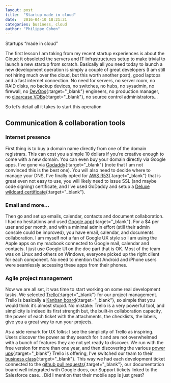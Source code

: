 ```yaml
---
layout: post
title:  "Startup made in cloud"
date:   2016-04-10 18:21:31
categories: business, cloud
author: "Philippe Cohen"
---
```


Startups “made in cloud”

The first lesson I am taking from my recent startup experiences is about the Cloud: it obsoleted the servers and IT infrastructures setup to make trivial to launch a new startup from scratch. 
Basically all you need today to launch a new development operation is simply a couple of great developers (I am still not hiring much over the cloud, but this worth another post), good laptops and a fast internet connection. No need for servers, no server room, no RAID disks, no backup devices, no switches, no hubs, no sysadmin, no firewall, no [DevOps](https://en.wikipedia.org/wiki/DevOps){:target="_blank"} engineers, no production manager, no [clearcase VOBs](https://en.wikipedia.org/wiki/Rational_ClearCase){:target="_blank"}, no source control administrators...

So let’s detail all it takes to start this operation

Communication & collaboration tools
------------------------------------

### Internet presence
First thing is to buy a domain name directly from one of the domain registrars. This can cost you a simple 10 dollars if you’re creative enough to come with a new domain. You can even buy your domain directly via Google apps. I’ve gone via [Godaddy](https://www.godaddy.com/){:target="_blank"} (note that I am not convinced this is the best one). You will also need to decide where to manage your DNS, I’ve finally opted for [AWS R53](https://aws.amazon.com/route53/){:target="_blank"} that is great even not easy to use, you will likely need to issue SSL (and maybe code signing) certificate, and I’ve used GoDaddy and setup a [Deluxe wildcard certificate](https://www.godaddy.com/help/which-ssl-do-i-need-5342){:target="_blank"}. 

### Email and more...
Then go and set up emails, calendar, contacts and document collaboration. I had no hesitations and used [Google app](https://apps.google.com/){:target="_blank"}. For a $4 per user and per month, and with a minimal admin effort (still their admin console could be improved), you have email, calendar, and documents collaboration. I am myself not a fan of Google UX style so I am using the Apple apps on my macbook connected to Google mail, calendar and contacts.  I just use Google UI on the doc part that is OK. Most of the team was on Linux and others on Windows, everyone picked up the right client for each component. No need to mention that Android and iPhone users were seamlessly accessing these apps from their phones.

### Agile project management 
Now we are all set, it was time to start working on some real development tasks. We selected [Trello](https://trello.com/){:target="_blank"} for our project management. Trello is basically a [Kanban board](http://leankit.com/learn/kanban/kanban-board/){:target="_blank"}, so simple that you would think it’s almost stupid. No mistake: Trello is a very powerful tool, and simplicity is indeed its first strength but, the built-in collaboration capacity, the power of each ticket with the attachments, the checklists, the labels, give you a great way to run your projects. 

As a side remark for UX folks: I see the simplicity of Trello as inspiring. Users discover the power as they search for it and are not overwhelmed with a bunch of features they are not yet ready to discover.
We run with the free version for more than one year, and then discovering the various [power ups](https://trello.com/power-ups){:target="_blank"} Trello is offering, I’ve switched our team to their [business class](https://en.wikipedia.org/wiki/Business_class){:target="_blank"}. This way we had each development ticket connected to the [github pull requests](https://help.github.com/articles/using-pull-requests/){:target="_blank"}, our documentation board well integrated with Google docs, our Support tickets linked to the Salesforce case... Did I mention that their mobile app is just great?
